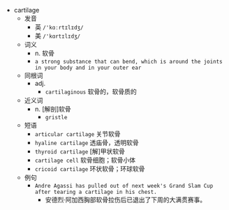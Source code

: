 - cartilage
  - 发音
    - 英 `/'kɑːrtɪlɪdʒ/`
    - 美 `/'kɑrtɪlɪdʒ/`
  - 词义
    - n. 软骨
    - `a strong substance that can bend, which is around the joints in your body and in your outer ear`
  - 同根词
    - adj.
      - `cartilaginous` 软骨的，软骨质的
  - 近义词
    - n. [解剖]软骨
      - `gristle`
  - 短语
    - `articular cartilage` 关节软骨 
    - `hyaline cartilage` 透庙骨，透明软骨 
    - `thyroid cartilage` [解]甲状软骨 
    - `cartilage cell` 软骨细胞；软骨小体 
    - `cricoid cartilage` 环状软骨；环球软骨 
  - 例句
    - `Andre Agassi has pulled out of next week's Grand Slam Cup after tearing a cartilage in his chest.`
      - 安德烈·阿加西胸部软骨拉伤后已退出了下周的大满贯赛事。

